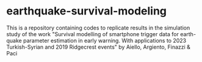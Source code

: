 # earthquake-survival-modeling
This is a repository containing codes to replicate results in the simulation study of the work "Survival modelling of smartphone trigger data for earth- quake parameter estimation in early warning. With applications to 2023 Turkish-Syrian and 2019 Ridgecrest events" by Aiello, Argiento, Finazzi &amp; Paci
